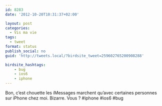 ```yaml
---
id: 8283
date: '2012-10-20T10:31:37+02:00'

layout: post
categories:
  - Vis ma vie
tags:
  - tweet
format: status
publish_social: no
guid: 'http://tweets.local/?birdsite_tweet=259602765200908288'

birdsite_hashtags:
    - bug
    - ios6
    - iphone
---
```


Bon, c’est chouette les iMessages marchent qu’avec certaines personnes sur iPhone chez moi. Bizarre. Vous ? #iphone #ios6 #bug